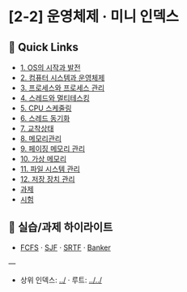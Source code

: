 # [2-2] 운영체제 · 미니 인덱스

## 🔗 Quick Links
- [1. OS의 시작과 발전](./1.%20OS%EC%9D%98%20%EC%8B%9C%EC%9E%91%EA%B3%BC%20%EB%B0%9C%EC%A0%84)
- [2. 컴퓨터 시스템과 운영체제](./2.%20%EC%BB%B4%ED%93%A8%ED%84%B0%20%EC%8B%9C%EC%8A%A4%ED%85%9C%EA%B3%BC%20%EC%9A%B4%EC%98%81%EC%B2%B4%EC%A0%9C)
- [3. 프로세스와 프로세스 관리](./3.%20%ED%94%84%EB%A1%9C%EC%84%B8%EC%8A%A4%EC%99%80%20%ED%94%84%EB%A1%9C%EC%84%B8%EC%8A%A4%20%EA%B4%80%EB%A6%AC)
- [4. 스레드와 멀티테스킹](./4.%20%EC%8A%A4%EB%A0%88%EB%93%9C%EC%99%80%20%EB%A9%80%ED%8B%B0%ED%85%8C%EC%8A%A4%ED%82%B9)
- [5. CPU 스케줄링](./5.%20CPU%20%EC%8A%A4%EC%BC%80%EC%A4%84%EB%A7%81)
- [6. 스레드 동기화](./6.%20%EC%8A%A4%EB%A0%88%EB%93%9C%20%EB%8F%99%EA%B8%B0%ED%99%94)
- [7. 교착상태](./7.%20%EA%B5%90%EC%B0%A9%EC%83%81%ED%83%9C)
- [8. 메모리관리](./8.%20%EB%A9%94%EB%AA%A8%EB%A6%AC%EA%B4%80%EB%A6%AC)
- [9. 페이징 메모리 관리](./9.%20%ED%8E%98%EC%9D%B4%EC%A7%95%20%EB%A9%94%EB%AA%A8%EB%A6%AC%20%EA%B4%80%EB%A6%AC)
- [10. 가상 메모리](./10.%20%EA%B0%80%EC%83%81%20%EB%A9%94%EB%AA%A8%EB%A6%AC)
- [11. 파일 시스템 관리](./11.%20%ED%8C%8C%EC%9D%BC%20%EC%8B%9C%EC%8A%A4%ED%85%9C%20%EA%B4%80%EB%A6%AC)
- [12. 저장 장치 관리](./12.%20%EC%A0%80%EC%9E%A5%20%EC%9E%A5%EC%B9%98%20%EA%B4%80%EB%A6%AC)
- [과제](./%EA%B3%BC%EC%A0%9C)
- [시험](./%EC%8B%9C%ED%97%98)

## 📄 실습/과제 하이라이트
- [FCFS](./%EA%B3%BC%EC%A0%9C/FCFS/fcfs.c.md) · [SJF](./%EA%B3%BC%EC%A0%9C/SJF/sjf.c.md) · [SRTF](./%EA%B3%BC%EC%A0%9C/SRTF/srtf.c.md) · [Banker](./%EA%B3%BC%EC%A0%9C/Banker/banker.c.md)

—
- 상위 인덱스: [../](../) · 루트: [../../](../../)

